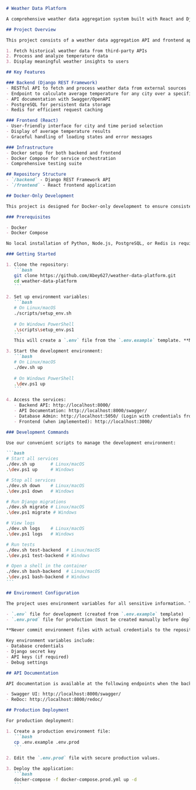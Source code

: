 ````markdown
# Weather Data Platform

A comprehensive weather data aggregation system built with React and Django REST Framework, featuring historical weather data analysis and visualization.

## Project Overview

This project consists of a weather data aggregation API and frontend application that work together to:

1. Fetch historical weather data from third-party APIs
2. Process and analyze temperature data
3. Display meaningful weather insights to users

## Key Features

### Backend (Django REST Framework)
- RESTful API to fetch and process weather data from external sources
- Endpoint to calculate average temperature for any city over a specified number of days
- API documentation with Swagger/OpenAPI
- PostgreSQL for persistent data storage
- Redis for efficient request caching

### Frontend (React)
- User-friendly interface for city and time period selection
- Display of average temperature results
- Graceful handling of loading states and error messages

### Infrastructure
- Docker setup for both backend and frontend
- Docker Compose for service orchestration
- Comprehensive testing suite

## Repository Structure
- `/backend` - Django REST Framework API
- `/frontend` - React frontend application

## Docker-Only Development

This project is designed for Docker-only development to ensure consistency and simplify setup. All development, testing, and deployment are done using Docker containers.

### Prerequisites

- Docker
- Docker Compose

No local installation of Python, Node.js, PostgreSQL, or Redis is required!

### Getting Started

1. Clone the repository:
   ```bash
   git clone https://github.com/Abey627/weather-data-platform.git
   cd weather-data-platform
   ```

2. Set up environment variables:
   ```bash
   # On Linux/macOS
   ./scripts/setup_env.sh
   
   # On Windows PowerShell
   .\scripts\setup_env.ps1
   ```
   This will create a `.env` file from the `.env.example` template. **Make sure to update all passwords and sensitive information in the `.env` file before proceeding.**

3. Start the development environment:
   ```bash
   # On Linux/macOS
   ./dev.sh up
   
   # On Windows PowerShell
   .\dev.ps1 up
   ```

4. Access the services:
   - Backend API: http://localhost:8000/
   - API Documentation: http://localhost:8000/swagger/
   - Database Admin: http://localhost:5050/ (Login with credentials from your `.env` file)
   - Frontend (when implemented): http://localhost:3000/

### Development Commands

Use our convenient scripts to manage the development environment:

```bash
# Start all services
./dev.sh up      # Linux/macOS
.\dev.ps1 up     # Windows

# Stop all services
./dev.sh down    # Linux/macOS
.\dev.ps1 down   # Windows

# Run Django migrations
./dev.sh migrate # Linux/macOS
.\dev.ps1 migrate # Windows

# View logs
./dev.sh logs    # Linux/macOS
.\dev.ps1 logs   # Windows

# Run tests
./dev.sh test-backend  # Linux/macOS
.\dev.ps1 test-backend # Windows

# Open a shell in the container
./dev.sh bash-backend  # Linux/macOS
.\dev.ps1 bash-backend # Windows
```

## Environment Configuration

The project uses environment variables for all sensitive information. The setup is managed through:

- `.env` file for development (created from `.env.example` template)
- `.env.prod` file for production (must be created manually before deployment)

**Never commit environment files with actual credentials to the repository.**

Key environment variables include:
- Database credentials
- Django secret key
- API keys (if required)
- Debug settings

## API Documentation

API documentation is available at the following endpoints when the backend is running:

- Swagger UI: http://localhost:8000/swagger/
- ReDoc: http://localhost:8000/redoc/

## Production Deployment

For production deployment:

1. Create a production environment file:
   ```bash
   cp .env.example .env.prod
   ```

2. Edit the `.env.prod` file with secure production values.

3. Deploy the application:
   ```bash
   docker-compose -f docker-compose.prod.yml up -d
   ```

````
